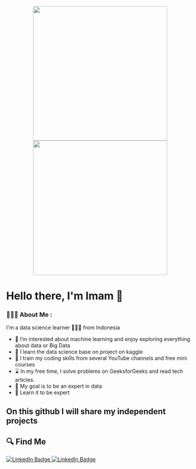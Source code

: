 
<div id="header" align="center">
  <img src="https://media.giphy.com/media/coxQHKASG60HrHtvkt/giphy.gif" width="360"/>
  <img src="https://media.giphy.com/media/vISmwpBJUNYzukTnVx/giphy.gif" width="360"/>
</div>

# Hello there, I'm Imam 👋

### 🧑🏻‍💻 About Me :

I'm a data science learner 👨🏽‍💻 from Indonesia <br>

- 🔎 I’m interested about machine learning and enjoy exploring everything about data or Big Data
- 📘 I learn the data science base on project on kaggle
- 👯 I train my coding skills from several YouTube channels and free mini courses
- ⌛ In my free time, I solve problems on GeeksforGeeks and read tech articles.
- 🎯 My goal is to be an expert in data
- 🧠 Learn it to be expert

## On this github I will share my independent projects

## 🔍 Find Me

<div id="badges" align="left">
  <a href="https://www.linkedin.com/in/imamjhe/" onclick="window.open(this.href,'_blank');return false;">
    <img src="https://img.shields.io/badge/LinkedIn-blue?style=for-the-badge&logo=linkedin&logoColor=white" alt="LinkedIn Badge"/>
  </a>
  <a href="https://www.instagram.com/imamjhe/" onclick="window.open(this.href,'_blank');return false;">
    <img src="https://img.shields.io/badge/Instagram-E4405F?style=for-the-badge&logo=instagram&logoColor=white" alt="LinkedIn Badge"/>
  </a>
</div>

